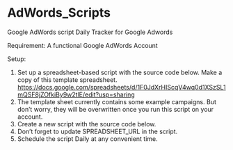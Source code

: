 # AdWords_Scripts
Google AdWords script
Daily Tracker for Google Adwords

Requirement:
A functional Google AdWords Account

Setup:
1. Set up a spreadsheet-based script with the source code below. Make a copy of this template spreadsheet.
https://docs.google.com/spreadsheets/d/1F0JdXrHIScqV4wq0d1XSzSL1mQSF8jZOfkiBy9w2tlE/edit?usp=sharing
2. The template sheet currently contains some example campaigns. But don’t worry, they will be overwritten once you run this script on your account.
3. Create a new script with the source code below.
4. Don’t forget to update SPREADSHEET_URL in the script.
5. Schedule the script Daily at any convenient time.
